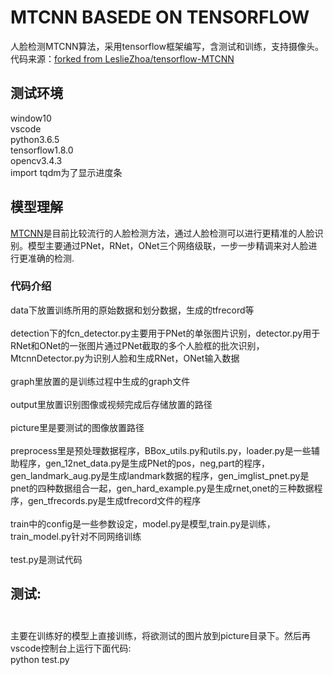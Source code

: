 # MTCNN  BASEDE ON TENSORFLOW
人脸检测MTCNN算法，采用tensorflow框架编写，含测试和训练，支持摄像头。代码来源：[forked from LeslieZhoa/tensorflow-MTCNN ](https://github.com/LeslieZhoa/tensorflow-MTCNN)
##  测试环境
window10<br>
vscode<br>
python3.6.5<br>
tensorflow1.8.0<br>
opencv3.4.3<br>
import tqdm为了显示进度条<br>
## 模型理解
[MTCNN](https://kpzhang93.github.io/MTCNN_face_detection_alignment/index.html)是目前比较流行的人脸检测方法，通过人脸检测可以进行更精准的人脸识别。模型主要通过PNet，RNet，ONet三个网络级联，一步一步精调来对人脸进行更准确的检测.
### 代码介绍
data下放置训练所用的原始数据和划分数据，生成的tfrecord等<br><br>
detection下的fcn_detector.py主要用于PNet的单张图片识别，detector.py用于RNet和ONet的一张图片通过PNet截取的多个人脸框的批次识别，MtcnnDetector.py为识别人脸和生成RNet，ONet输入数据<br><br>
graph里放置的是训练过程中生成的graph文件<br><br>
output里放置识别图像或视频完成后存储放置的路径<br><br>
picture里是要测试的图像放置路径<br><br>
preprocess里是预处理数据程序，BBox_utils.py和utils.py，loader.py是一些辅助程序，gen_12net_data.py是生成PNet的pos，neg,part的程序，gen_landmark_aug.py是生成landmark数据的程序，gen_imglist_pnet.py是pnet的四种数据组合一起，gen_hard_example.py是生成rnet,onet的三种数据程序，gen_tfrecords.py是生成tfrecord文件的程序<br><br>
train中的config是一些参数设定，model.py是模型,train.py是训练，train_model.py针对不同网络训练<br><br>
test.py是测试代码<br>
## 测试:<br><br>
主要在训练好的模型上直接训练，将欲测试的图片放到picture目录下。然后再vscode控制台上运行下面代码:<br>
python test.py<br>
